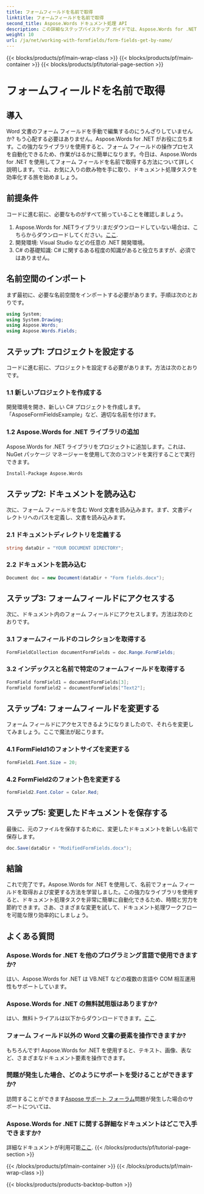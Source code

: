 ```yaml
---
title: フォームフィールドを名前で取得
linktitle: フォームフィールドを名前で取得
second_title: Aspose.Words ドキュメント処理 API
description: この詳細なステップバイステップ ガイドでは、Aspose.Words for .NET を使用して Word 文書内のフォーム フィールドを名前で取得および変更する方法を学習します。
weight: 10
url: /ja/net/working-with-formfields/form-fields-get-by-name/
---
```


{{< blocks/products/pf/main-wrap-class >}}
{{< blocks/products/pf/main-container >}}
{{< blocks/products/pf/tutorial-page-section >}}

# フォームフィールドを名前で取得

## 導入

Word 文書のフォーム フィールドを手動で編集するのにうんざりしていませんか? もう心配する必要はありません。Aspose.Words for .NET がお役に立ちます。この強力なライブラリを使用すると、フォーム フィールドの操作プロセスを自動化できるため、作業がはるかに簡単になります。今日は、Aspose.Words for .NET を使用してフォーム フィールドを名前で取得する方法について詳しく説明します。では、お気に入りの飲み物を手に取り、ドキュメント処理タスクを効率化する旅を始めましょう。

## 前提条件

コードに進む前に、必要なものがすべて揃っていることを確認しましょう。

1.  Aspose.Words for .NETライブラリ:まだダウンロードしていない場合は、こちらからダウンロードしてください。[ここ](https://releases.aspose.com/words/net/).
2. 開発環境: Visual Studio などの任意の .NET 開発環境。
3. C# の基礎知識: C# に関するある程度の知識があると役立ちますが、必須ではありません。

## 名前空間のインポート

まず最初に、必要な名前空間をインポートする必要があります。手順は次のとおりです。

```csharp
using System;
using System.Drawing;
using Aspose.Words;
using Aspose.Words.Fields;
```

## ステップ1: プロジェクトを設定する

コードに進む前に、プロジェクトを設定する必要があります。方法は次のとおりです。

### 1.1 新しいプロジェクトを作成する

開発環境を開き、新しい C# プロジェクトを作成します。「AsposeFormFieldsExample」など、適切な名前を付けます。

### 1.2 Aspose.Words for .NET ライブラリの追加

Aspose.Words for .NET ライブラリをプロジェクトに追加します。これは、NuGet パッケージ マネージャーを使用して次のコマンドを実行することで実行できます。

```bash
Install-Package Aspose.Words
```

## ステップ2: ドキュメントを読み込む

次に、フォーム フィールドを含む Word 文書を読み込みます。まず、文書ディレクトリへのパスを定義し、文書を読み込みます。

### 2.1 ドキュメントディレクトリを定義する

```csharp
string dataDir = "YOUR DOCUMENT DIRECTORY";
```

### 2.2 ドキュメントを読み込む

```csharp
Document doc = new Document(dataDir + "Form fields.docx");
```

## ステップ3: フォームフィールドにアクセスする

次に、ドキュメント内のフォーム フィールドにアクセスします。方法は次のとおりです。

### 3.1 フォームフィールドのコレクションを取得する

```csharp
FormFieldCollection documentFormFields = doc.Range.FormFields;
```

### 3.2 インデックスと名前で特定のフォームフィールドを取得する

```csharp
FormField formField1 = documentFormFields[3];
FormField formField2 = documentFormFields["Text2"];
```

## ステップ4: フォームフィールドを変更する

フォーム フィールドにアクセスできるようになりましたので、それらを変更してみましょう。ここで魔法が起こります。

### 4.1 FormField1のフォントサイズを変更する

```csharp
formField1.Font.Size = 20;
```

### 4.2 FormField2のフォント色を変更する

```csharp
formField2.Font.Color = Color.Red;
```

## ステップ5: 変更したドキュメントを保存する

最後に、元のファイルを保存するために、変更したドキュメントを新しい名前で保存します。

```csharp
doc.Save(dataDir + "ModifiedFormFields.docx");
```

## 結論

これで完了です。Aspose.Words for .NET を使用して、名前でフォーム フィールドを取得および変更する方法を学習しました。この強力なライブラリを使用すると、ドキュメント処理タスクを非常に簡単に自動化できるため、時間と労力を節約できます。さあ、さまざまな変更を試して、ドキュメント処理ワークフローを可能な限り効率的にしましょう。

## よくある質問

### Aspose.Words for .NET を他のプログラミング言語で使用できますか?

はい、Aspose.Words for .NET は VB.NET などの複数の言語や COM 相互運用性もサポートしています。

### Aspose.Words for .NET の無料試用版はありますか?

はい、無料トライアルは以下からダウンロードできます。[ここ](https://releases.aspose.com/).

### フォーム フィールド以外の Word 文書の要素を操作できますか?

もちろんです! Aspose.Words for .NET を使用すると、テキスト、画像、表など、さまざまなドキュメント要素を操作できます。

### 問題が発生した場合、どのようにサポートを受けることができますか?

訪問することができます[Aspose サポート フォーラム](https://forum.aspose.com/c/words/8)問題が発生した場合のサポートについては、

### Aspose.Words for .NET に関する詳細なドキュメントはどこで入手できますか?

詳細なドキュメントが利用可能[ここ](https://reference.aspose.com/words/net/).
{{< /blocks/products/pf/tutorial-page-section >}}

{{< /blocks/products/pf/main-container >}}
{{< /blocks/products/pf/main-wrap-class >}}

{{< blocks/products/products-backtop-button >}}
